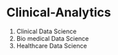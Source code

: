 # Clinical-Analytics

1. Clinical Data Science
2. Bio medical Data Science
3. Healthcare Data Science


